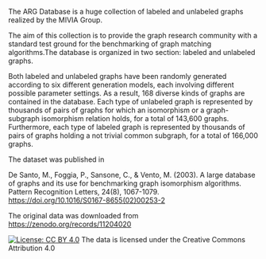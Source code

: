 
The ARG Database is a huge collection of labeled and unlabeled graphs realized by the MIVIA Group.

The aim of this collection is to provide the graph research community with a standard test ground for the benchmarking of graph matching algorithms.The database is organized in two section: labeled and unlabeled graphs.

Both labeled and unlabeled graphs have been randomly generated according to six different generation models, each involving different possible parameter settings. As a result, 168 diverse kinds of graphs are contained in the database. Each type of unlabeled graph is represented by thousands of pairs of graphs for which an isomorphism or a graph-subgraph isomorphism relation holds, for a total of 143,600 graphs. Furthermore, each type of labeled graph is represented by thousands of pairs of graphs holding a not trivial common subgraph, for a total of 166,000 graphs.

The dataset was published in  

De Santo, M., Foggia, P., Sansone, C., & Vento, M. (2003). A large database of graphs and its use for benchmarking graph isomorphism algorithms. Pattern Recognition Letters, 24(8), 1067-1079. <https://doi.org/10.1016/S0167-8655(02)00253-2>

The original data was downloaded from <https://zenodo.org/records/11204020>

[![License: CC BY 4.0](https://licensebuttons.net/l/by/4.0/80x15.png)](https://creativecommons.org/licenses/by/4.0/) The data is licensed under the Creative Commons Attribution 4.0
